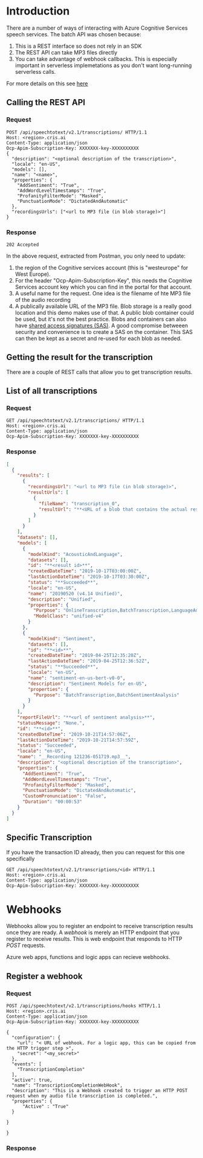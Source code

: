# Introduction
There are a number of ways of interacting with Azure Cognitive Services speech services. The batch API was chosen because:

1. This is a REST interface so does not rely in an SDK
2. The REST API can take MP3 files directly
3. You can take advantage of webhook callbacks. This is especially important in serverless implemetations as you don't want long-running serverless calls.

For more details on this see [here](https://docs.microsoft.com/en-us/azure/cognitive-services/speech-service/batch-transcription)

## Calling the REST API
### Request
```
POST /api/speechtotext/v2.1/transcriptions/ HTTP/1.1
Host: <region>.cris.ai
Content-Type: application/json
Ocp-Apim-Subscription-Key: XXXXXXX-key-XXXXXXXXXX
{
  "description": "<optional description of the transcription>",
  "locale": "en-US",
  "models": [],
  "name": "<name>",
  "properties": {
    "AddSentiment": "True",
    "AddWordLevelTimestamps": "True",
    "ProfanityFilterMode": "Masked",
    "PunctuationMode": "DictatedAndAutomatic"
  },
  "recordingsUrls": ["<url to MP3 file (in blob storage)>"]
}
```
### Response
```
202 Accepted
```
In the above request, extracted from Postman, you only need to update:
1. the region of the Cognitive services account (this is "westeurope" for West Europe).
2. For the header "Ocp-Apim-Subscription-Key", this needs the Cognitive Services account key which you can find in the portal for that account.
3. A useful name for the request. One idea is the filename of hte MP3 file of the audio recording
4. A publically available URL of the MP3 file. Blob storage is a really good location and this demo makes use of that. A public blob container could be used, but it's not the best practice. Blobs and containers can also have [shared access signatures (SAS)](https://docs.microsoft.com/en-us/azure/storage/common/storage-sas-overview). A good compromise betweeen security and convenience is to create a SAS on the container. This SAS can then be kept as a secret and re-used for each blob as needed.

## Getting the result for the transcription

There are a couple of REST calls that allow you to get transcription results. 

## List of all transcriptions
### Request
```
GET /api/speechtotext/v2.1/transcriptions/ HTTP/1.1
Host: <region>.cris.ai
Content-Type: application/json
Ocp-Apim-Subscription-Key: XXXXXXX-key-XXXXXXXXXX
```
### Response
```json
[
  {
    "results": [
      {
        "recordingsUrl": "<url to MP3 file (in blob storage)>",
        "resultUrls": [
          {
            "fileName": "transcription_0",
            "resultUrl": "**<URL of a blob that contains the actual results of the transcription>**"
          }
        ]
      }
    ],
    "datasets": [],
    "models": [
      {
        "modelKind": "AcousticAndLanguage",
        "datasets": [],
        "id": "**<result id>**",
        "createdDateTime": "2019-10-17T03:00:00Z",
        "lastActionDateTime": "2019-10-17T03:30:00Z",
        "status": "**Succeeded**",
        "locale": "en-US",
        "name": "20190520 (v4.14 Unified)",
        "description": "Unified",
        "properties": {
          "Purpose": "OnlineTranscription,BatchTranscription,LanguageAdaptation,LanguageOnlineInterpolation",
          "ModelClass": "unified-v4"
        }
      },
      {
        "modelKind": "Sentiment",
        "datasets": [],
        "id": "**<id>**",
        "createdDateTime": "2019-04-25T12:35:20Z",
        "lastActionDateTime": "2019-04-25T12:36:52Z",
        "status": "**Succeeded**",
        "locale": "en-US",
        "name": "sentiment-en-us-bert-v0-0",
        "description": "Sentiment Models for en-US",
        "properties": {
          "Purpose": "BatchTranscription,BatchSentimentAnalysis"
        }
      }
    ],
    "reportFileUrl": "**<url of sentiment analysis>**",
    "statusMessage": "None.",
    "id": "**<id>**",
    "createdDateTime": "2019-10-21T14:57:06Z",
    "lastActionDateTime": "2019-10-21T14:57:59Z",
    "status": "Succeeded",
    "locale": "en-US",
    "name": "__Recording 121236-051719.mp3__",
    "description": "<optional description of the transcription>",
    "properties": {
      "AddSentiment": "True",
      "AddWordLevelTimestamps": "True",
      "ProfanityFilterMode": "Masked",
      "PunctuationMode": "DictatedAndAutomatic",
      "CustomPronunciation": "False",
      "Duration": "00:00:53"
    }
  }
]
```
## Specific Transcription
If you have the transaction ID already, then you can request for this one specifically

```
GET /api/speechtotext/v2.1/transcriptions/<id> HTTP/1.1
Host: <region>.cris.ai
Content-Type: application/json
Ocp-Apim-Subscription-Key: XXXXXXX-key-XXXXXXXXXX

```

# Webhooks
Webhooks allow you to register an endpoint to receive transcription results once they are ready. A *webhook* is merely an HTTP endpoint that you register to receive results. This is web endpoint that responds to HTTP *POST* requests.

Azure web apps, functions and logic apps can recieve webhooks.

## Register a webhook
### Request
```
POST /api/speechtotext/v2.1/transcriptions/hooks HTTP/1.1
Host: <region>.cris.ai
Content-Type: application/json
Ocp-Apim-Subscription-Key: XXXXXXX-key-XXXXXXXXXX

{
  "configuration": {
    "url": "< URL of webhook. For a logic app, this can be copied from the HTTP trigger step >",
    "secret": "<my_secret>"
  },
  "events": [
    "TranscriptionCompletion"
  ],
  "active": true,
  "name": "TranscriptionCompletionWebHook",
  "description": "This is a Webhook created to trigger an HTTP POST request when my audio file transcription is completed.",
  "properties": {
      "Active" : "True"
  }

}

}
```
### Response
